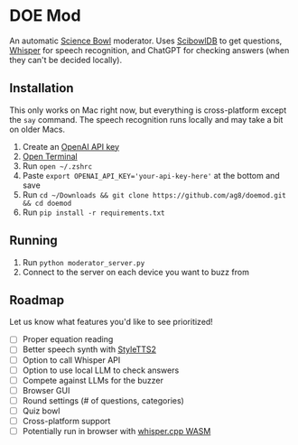 # DOE Mod

An automatic [Science Bowl](https://science.osti.gov/wdts/nsb) moderator. Uses [ScibowlDB](https://scibowldb.com) to get questions, [Whisper](https://github.com/openai/whisper) for speech recognition, and ChatGPT for checking answers (when they can't be decided locally).

## Installation

This only works on Mac right now, but everything is cross-platform except the `say` command. The speech recognition runs locally and may take a bit on older Macs.

1. Create an [OpenAI API key](https://platform.openai.com/account/api-keys)
2. [Open Terminal](ssh://)
3. Run `open ~/.zshrc`
4. Paste `export OPENAI_API_KEY='your-api-key-here'` at the bottom and save
5. Run `cd ~/Downloads && git clone https://github.com/ag8/doemod.git && cd doemod`
6. Run `pip install -r requirements.txt`

## Running

1. Run `python moderator_server.py`
2. Connect to the server on each device you want to buzz from

## Roadmap

Let us know what features you'd like to see prioritized!

- [ ] Proper equation reading
- [ ] Better speech synth with [StyleTTS2](https://github.com/yl4579/StyleTTS2)
- [ ] Option to call Whisper API
- [ ] Option to use local LLM to check answers
- [ ] Compete against LLMs for the buzzer
- [ ] Browser GUI
- [ ] Round settings (# of questions, categories)
- [ ] Quiz bowl
- [ ] Cross-platform support
- [ ] Potentially run in browser with [whisper.cpp WASM](https://github.com/yl4579/StyleTTS2)
